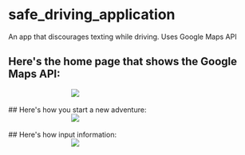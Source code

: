 # safe_driving_application
An app that discourages texting while driving. Uses Google Maps API

## Here's the home page that shows the Google Maps API: 

<div style="  display: block; margin-left: auto; margin-right: auto; width: 50%;"><img src="https://github.com/Mishka2/safe_driving_application/blob/master/home_screen.png" /></div>


<br>
## Here's how you start a new adventure: 

<div style="  display: block; margin-left: auto; margin-right: auto; width: 50%;"><img src="https://github.com/Mishka2/safe_driving_application/blob/master/start.png" /></div>

<br>
## Here's how input information: 

<div style="  display: block; margin-left: auto; margin-right: auto; width: 50%;"><img src="https://github.com/Mishka2/safe_driving_application/blob/master/info_input.png" /></div>
